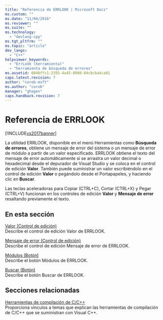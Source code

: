 ```yaml
---
title: "Referencia de ERRLOOK | Microsoft Docs"
ms.custom: ""
ms.date: "11/04/2016"
ms.reviewer: ""
ms.suite: ""
ms.technology: 
  - "devlang-cpp"
ms.tgt_pltfrm: ""
ms.topic: "article"
dev_langs: 
  - "C++"
helpviewer_keywords: 
  - "ErrLook (herramienta)"
  - "herramienta de búsqueda de errores"
ms.assetid: 6040ffc1-2355-4a45-8998-84cbcba4ca91
caps.latest.revision: 7
author: "corob-msft"
ms.author: "corob"
manager: "ghogen"
caps.handback.revision: 7
---
```

# Referencia de ERRLOOK
[!INCLUDE[vs2017banner](../../assembler/inline/includes/vs2017banner.md)]

La utilidad ERRLOOK, disponible en el menú Herramientas como **Búsqueda de errores**, obtiene un mensaje de error del sistema o un mensaje de error de módulo a partir de un valor especificado.  ERRLOOK obtiene el texto del mensaje de error automáticamente si se arrastra un valor decimal o hexadecimal desde el depurador de Visual Studio y se coloca en el control de edición **Valor**.  También puede suministrar un valor escribiéndolo en el control de edición **Valor** o pegándolo desde el Portapapeles, y haciendo clic en **Buscar**.  
  
 Las teclas aceleradoras para Copiar \(CTRL\+C\), Cortar \(CTRL\+X\) y Pegar \(CTRL\+V\) funcionan en los controles de edición **Valor** y **Mensaje de error** resaltando previamente el texto.  
  
## En esta sección  
 [Valor \(Control de edición\)](../../build/reference/value-edit-control.md)  
 Describe el control de edición Valor de ERRLOOK.  
  
 [Mensaje de error \(Control de edición\)](../../build/reference/error-message-edit-control.md)  
 Describe el control de edición Mensaje de error de ERRLOOK.  
  
 [Módulos \(Botón\)](../../build/reference/modules-button.md)  
 Describe el botón Módulos de ERRLOOK.  
  
 [Buscar \(Botón\)](../../build/reference/look-up-button.md)  
 Describe el botón Buscar de ERRLOOK.  
  
## Secciones relacionadas  
 [Herramientas de compilación de C\/C\+\+](../../build/reference/c-cpp-build-tools.md)  
 Proporciona vínculos a temas que explican las herramientas de compilación de C\/C\+\+ que se suministran con Visual C\+\+.